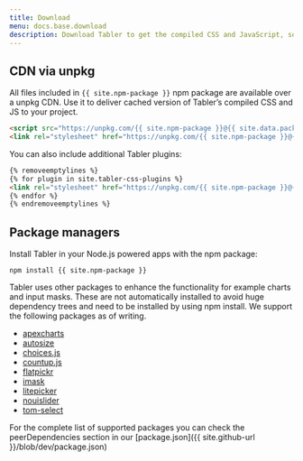 ```yaml
---
title: Download
menu: docs.base.download
description: Download Tabler to get the compiled CSS and JavaScript, source code, or include it with your favorite package managers like npm, yarn and more.
---
```



## CDN via unpkg

All files included in `{{ site.npm-package }}` npm package are available over a unpkg CDN. Use it to deliver cached version of Tabler’s compiled CSS and JS to your project.

```html
<script src="https://unpkg.com/{{ site.npm-package }}@{{ site.data.package.version }}/dist/js/tabler.min.js"></script>
<link rel="stylesheet" href="https://unpkg.com/{{ site.npm-package }}@{{ site.data.package.version }}/dist/css/tabler.min.css">
```

You can also include additional Tabler plugins:

```html
{% removeemptylines %}
{% for plugin in site.tabler-css-plugins %}
<link rel="stylesheet" href="https://unpkg.com/{{ site.npm-package }}@{{ site.data.package.version }}/dist/css/{{ plugin }}.min.css">
{% endfor %}
{% endremoveemptylines %}
```

## Package managers

Install Tabler in your Node.js powered apps with the npm package:

```
npm install {{ site.npm-package }}
```

Tabler uses other packages to enhance the functionality for example charts and input masks. These are not automatically installed to avoid huge 
dependency trees and need to be installed by using npm install. We support the following packages as of writing.

- [apexcharts](https://apexcharts.com/)
- [autosize](http://www.jacklmoore.com/autosize/)
- [choices.js](https://github.com/Choices-js/Choices)
- [countup.js](https://inorganik.github.io/countUp.js/)
- [flatpickr](https://flatpickr.js.org/)
- [imask](https://imask.js.org/)
- [litepicker](https://litepicker.com/)
- [nouislider](https://refreshless.com/nouislider/)
- [tom-select](https://tom-select.js.org/)

For the complete list of supported packages you can check the peerDependencies section in our [package.json]({{ site.github-url }}/blob/dev/package.json)